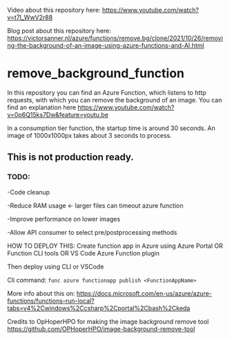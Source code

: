 
Video about this repository here: https://www.youtube.com/watch?v=t7l_WwV2r88

Blog post about this repository here: https://victorsanner.nl/azure/functions/remove.bg/clone/2021/10/26/removing-the-background-of-an-image-using-azure-functions-and-AI.html

# remove_background_function
In this repository you can find an Azure Function, which listens to http requests, with which you can remove the background of an image. You can find an explanation here https://www.youtube.com/watch?v=0p6Q15ks7Dw&feature=youtu.be

In a consumption tier function, the startup time is around 30 seconds. An image of 1000x1000px takes about 3 seconds to process.

## This is not production ready. 

### TODO: 

-Code cleanup

-Reduce RAM usage <- larger files can timeout azure function

-Improve performance on lower images

-Allow API consumer to select pre/postprocessing methods

HOW TO DEPLOY THIS:
Create function app in Azure using Azure Portal OR Function CLI tools OR VS Code Azure Function plugin

Then deploy using CLI or VSCode

Cli command: `func azure functionapp publish <FunctionAppName>` 

More info about this on:
https://docs.microsoft.com/en-us/azure/azure-functions/functions-run-local?tabs=v4%2Cwindows%2Ccsharp%2Cportal%2Cbash%2Ckeda

Credits to OpHoperHPO for making the image background remove tool https://github.com/OPHoperHPO/image-background-remove-tool

